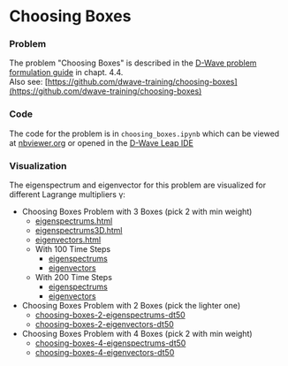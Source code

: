# Choosing Boxes

### Problem

The problem "Choosing Boxes" is described in the
[D-Wave problem formulation guide](https://www.dwavesys.com/media/bu0lh5ee/problem-formulation-guide-2022-01-10.pdf)
in chapt. 4.4.  
Also see:
[https://github.com/dwave-training/choosing-boxes](https://github.com/dwave-training/choosing-boxes)

### Code

The code for the problem is in 
`choosing_boxes.ipynb` <!-- [choosing_boxes.ipynb](choosing_boxes_problem/choosing_boxes.ipynb) -->
which can be viewed at
[nbviewer.org](https://nbviewer.org/github/klezm/QuantumAnnealingPlayground/blob/main/choosing_boxes_problem/choosing_boxes.ipynb)
or opened in the
[D-Wave Leap IDE](https://ide.dwavesys.io/#https://github.com/klezm/QuantumAnnealingPlayground)

### Visualization

The eigenspectrum and eigenvector for this problem are visualized for different Lagrange multipliers γ:

- Choosing Boxes Problem with 3 Boxes (pick 2 with min weight)
  - [eigenspectrums.html](https://klezm.github.io/QuantumAnnealingPlayground/choosing_boxes_problem/eigenspectrums.html)
  - [eigenspectrums3D.html](https://klezm.github.io/QuantumAnnealingPlayground/choosing_boxes_problem/eigenspectrums3D.html)
  - [eigenvectors.html](https://klezm.github.io/QuantumAnnealingPlayground/choosing_boxes_problem/eigenvectors.html)
  - With 100 Time Steps
    - [eigenspectrums](https://klezm.github.io/QuantumAnnealingPlayground/choosing_boxes_problem/eigenspectrums-dt100.html)
    - [eigenvectors](https://klezm.github.io/QuantumAnnealingPlayground/choosing_boxes_problem/eigenvectors-dt100.html)
  - With 200 Time Steps
    - [eigenspectrums](https://klezm.github.io/QuantumAnnealingPlayground/choosing_boxes_problem/eigenspectrums-dt200.html)
    - [eigenvectors](https://klezm.github.io/QuantumAnnealingPlayground/choosing_boxes_problem/eigenvectors-dt200.html)
- Choosing Boxes Problem with 2 Boxes (pick the lighter one)
  - [choosing-boxes-2-eigenspectrums-dt50](https://klezm.github.io/QuantumAnnealingPlayground/choosing_boxes_problem/choosing-boxes-2-eigenspectrums-dt50.html)
  - [choosing-boxes-2-eigenvectors-dt50](https://klezm.github.io/QuantumAnnealingPlayground/choosing_boxes_problem/choosing-boxes-2-eigenvectors-dt50.html)
- Choosing Boxes Problem with 4 Boxes (pick 2 with min weight)
  - [choosing-boxes-4-eigenspectrums-dt50](https://klezm.github.io/QuantumAnnealingPlayground/choosing_boxes_problem/choosing-boxes-4-eigenspectrums-dt50.html)
  - [choosing-boxes-4-eigenvectors-dt50](https://klezm.github.io/QuantumAnnealingPlayground/choosing_boxes_problem/choosing-boxes-4-eigenvectors-dt50.html)
